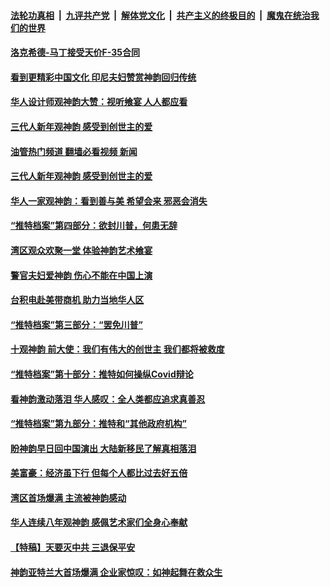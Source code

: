 ####  [法轮功真相](../../../../basic/blob/master/README.md?t=01040012) &nbsp;|&nbsp; [九评共产党](../../../../9ping.md/blob/master/README.md?t=01040012) &nbsp;|&nbsp; [解体党文化](../../../../jtdwh.md/blob/master/README.md?t=01040012)  &nbsp;|&nbsp; [共产主义的终极目的](../../../../gczydzjmd.md/blob/master/README.md?t=01040012) &nbsp;|&nbsp; [魔鬼在统治我们的世界](../../../../mgztzwmdsj.md/blob/master/README.md?t=01040012) 

#### [洛克希德-马丁接受天价F-35合同](../pages/soh6/684414.md?t=01040012) 
#### [看到更精彩中国文化 印尼夫妇赞赏神韵回归传统](../pages/soh6/684402.md?t=01040012) 
#### [华人设计师观神韵大赞：视听飨宴 人人都应看](../pages/soh6/684351.md?t=01040012) 
#### [三代人新年观神韵 感受到创世主的爱](../pages/soh6/684276.md?t=01040012) 
#### [油管热门频道 翻墙必看视频 新闻](http://129.146.143.75:81/youtube.html?01040012)
#### [三代人新年观神韵 感受到创世主的爱](../pages/soh6/684276.md?t=01040012) 
#### [华人一家观神韵：看到善与美 希望会来 邪恶会消失](../pages/soh6/684258.md?t=01040012) 
#### [“推特档案”第四部分：欲封川普，何患无辞](../pages/soh6/683805.md?t=01040012) 
#### [湾区观众欢聚一堂 体验神韵艺术飨宴](../pages/soh6/684060.md?t=01040012) 
#### [警官夫妇爱神韵 伤心不能在中国上演](../pages/soh6/684024.md?t=01040012) 
#### [台积电赴美带商机 助力当地华人区](../pages/soh6/683826.md?t=01040012) 
#### [“推特档案”第三部分：“罢免川普”](../pages/soh6/683790.md?t=01040012) 
#### [十观神韵 前大使：我们有伟大的创世主 我们都将被救度](../pages/soh6/683763.md?t=01040012) 
#### [“推特档案”第十部分：推特如何操纵Covid辩论](../pages/soh6/683496.md?t=01040012) 
#### [看神韵激动落泪 华人感叹：全人类都应追求真善忍](../pages/soh6/683460.md?t=01040012) 
#### [“推特档案”第九部分：推特和“其他政府机构”](../pages/soh6/683181.md?t=01040012) 
#### [盼神韵早日回中国演出 大陆新移民了解真相落泪](../pages/soh6/683142.md?t=01040012) 
#### [美富豪：经济虽下行 但每个人都比过去好五倍](../pages/soh6/682932.md?t=01040012) 
#### [湾区首场爆满 主流被神韵感动](../pages/soh6/682881.md?t=01040012) 
#### [华人连续八年观神韵 感佩艺术家们全身心奉献](../pages/soh6/682848.md?t=01040012) 
#### [【特稿】天要灭中共  三退保平安](../pages/soh6/682566.md?t=01040012) 
#### [神韵亚特兰大首场爆满 企业家惊叹：如神起舞在救众生](../pages/soh6/682563.md?t=01040012) 
<img src='http://gfw-breaker.win/goodnews/indexes/soh6.md' width='0px' height='0px'/>
